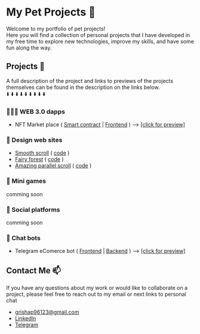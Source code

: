 # My Pet Projects 🐶

Welcome to my portfolio of pet projects!<br />
Here you will find a collection of personal projects that I have developed in my free time to explore new technologies, improve my skills, and have some fun along the way.

## Projects 🚀
A full description of the project and links to previews of the projects themselves can be found in the description on the links below.<br />
⬇️ ⬇️ ⬇️ ⬇️ ⬇️ ⬇️ ⬇️ ⬇️ ⬇️

### 🧑🏽‍💻 WEB 3.0 dapps
- NFT Market place ( [Smart contract](https://github.com/gregory-pet-projects/marketplace-nft-smart-conrtact) | [Frontend](https://github.com/gregory-pet-projects/marketplace-nft-frontend) ) --> [[click for preview]]()

### 🎨 Design web sites 
- [Smooth scroll](https://gregory-pet-projects.github.io/creative-scroll) ( [code](https://github.com/Gregory-incorporated/creative-scroll) )
- [Fairy forest](https://gregory-pet-projects.github.io/fairy-forest-parallax) ( [code](https://github.com/gregory-pet-projects/fairy-forest-parallax) )
- [Amazing parallel scroll](https://gregory-pet-projects.github.io/parallel-scroll-animation) ( [code](https://github.com/gregory-pet-projects/parallel-scroll-animation) )


### 👾 Mini games
comming soon

### 📱 Social platforms

comming soon

### 💬 Chat bots 
- Telegram eComerce bot ( [Frontend](https://github.com/gregory-pet-projects/telegram-bot-shop-frontend) | [Backend](https://github.com/gregory-pet-projects/telegram-bot-shop-backend) ) --> [[click for preview]]()




## Contact Me 📫

If you have any questions about my work or would like to collaborate on a project, please feel free to reach out to my email or next links to personal chat
- grishap96123@gmail.com
- [LinkedIn](https://www.linkedin.com/in/gregory-petrov/)
- [Telegram](https://t.me/gregoryln)


